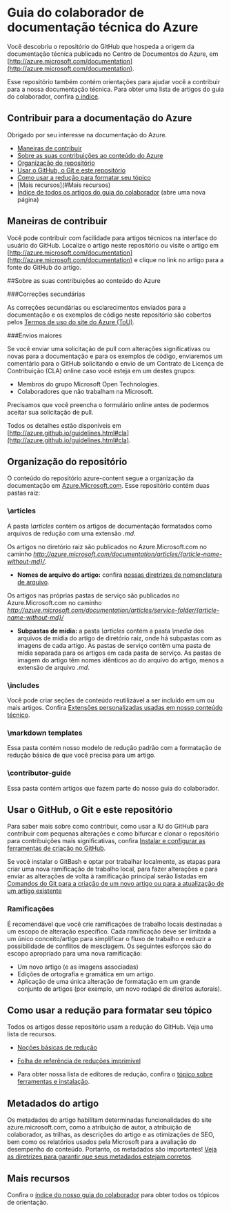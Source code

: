 # Guia do colaborador de documentação técnica do Azure

Você descobriu o repositório do GitHub que hospeda a origem da documentação técnica publicada no Centro de Documentos do Azure, em [http://azure.microsoft.com/documentation](http://azure.microsoft.com/documentation).

Esse repositório também contém orientações para ajudar você a contribuir para a nossa documentação técnica. Para obter uma lista de artigos do guia do colaborador, confira [o índice](https://github.com/Azure/azure-content/blob/master/contributor-guide/contributor-guide-index.md).

## Contribuir para a documentação do Azure

Obrigado por seu interesse na documentação do Azure.

* [Maneiras de contribuir](#ways-to-contribute)
* [Sobre as suas contribuições ao conteúdo do Azure](#about-your-contributions-to-azure-content)
* [Organização do repositório](#repository-organization)
* [Usar o GitHub, o Git e este repositório](#use-github-git-and-this-repository)
* [Como usar a redução para formatar seu tópico](#how-to-use-markdown-to-format-your-topic)
* [Mais recursos](#Mais recursos)
* [Índice de todos os artigos do guia do colaborador](https://github.com/Azure/azure-content/blob/master/contributor-guide/contributor-guide-index.md) (abre uma nova página)

## Maneiras de contribuir

Você pode contribuir com facilidade para artigos técnicos na interface do usuário do GitHub. Localize o artigo neste repositório ou visite o artigo em [http://azure.microsoft.com/documentation](http://azure.microsoft.com/documentation) e clique no link no artigo para a fonte do GitHub do artigo.

##Sobre as suas contribuições ao conteúdo do Azure

###Correções secundárias

As correções secundárias ou esclarecimentos enviados para a documentação e os exemplos de código neste repositório são cobertos pelos [Termos de uso do site do Azure (ToU)](http://azure.microsoft.com/support/legal/website-terms-of-use/).


###Envios maiores

Se você enviar uma solicitação de pull com alterações significativas ou novas para a documentação e para os exemplos de código, enviaremos um comentário para o GitHub solicitando o envio de um Contrato de Licença de Contribuição (CLA) online caso você esteja em um destes grupos:

* Membros do grupo Microsoft Open Technologies.
* Colaboradores que não trabalham na Microsoft.

Precisamos que você preencha o formulário online antes de podermos aceitar sua solicitação de pull.

Todos os detalhes estão disponíveis em [http://azure.github.io/guidelines.html#cla](http://azure.github.io/guidelines.html#cla).

## Organização do repositório

O conteúdo do repositório azure-content segue a organização da documentação em [Azure.Microsoft.com](http://azure.microsoft.com). Esse repositório contém duas pastas raiz:

### \articles

A pasta *\articles* contém os artigos de documentação formatados como arquivos de redução com uma extensão *.md*.

Os artigos no diretório raiz são publicados no Azure.Microsoft.com no caminho *http://azure.microsoft.com/documentation/articles/{article-name-without-md}/*.

* **Nomes de arquivo do artigo:** confira [nossas diretrizes de nomenclatura de arquivo](https://github.com/Azure/azure-content/blob/master/contributor-guide/file-names-and-locations.md).

Os artigos nas próprias pastas de serviço são publicados no Azure.Microsoft.com no caminho 
*http://azure.microsoft.com/documentation/articles/service-folder/{article-name-without-md}/*

* **Subpastas de mídia:** a pasta *\articles* contém a pasta *\media* dos arquivos de mídia do artigo de diretório raiz, onde há subpastas com as imagens de cada artigo. As pastas de serviço contêm uma pasta de mídia separada para os artigos em cada pasta de serviço. As pastas de imagem do artigo têm nomes idênticos ao do arquivo do artigo, menos a extensão de arquivo *.md*.

### \includes

Você pode criar seções de conteúdo reutilizável a ser incluído em um ou mais artigos. Confira [Extensões personalizadas usadas em nosso conteúdo técnico](https://github.com/Azure/azure-content/blob/master/contributor-guide/custom-markdown-extensions.md).

### \markdown templates

Essa pasta contém nosso modelo de redução padrão com a formatação de redução básica de que você precisa para um artigo.

### \contributor-guide

Essa pasta contém artigos que fazem parte do nosso guia do colaborador.

## Usar o GitHub, o Git e este repositório

Para saber mais sobre como contribuir, como usar a IU do GitHub para contribuir com pequenas alterações e como bifurcar e clonar o repositório para contribuições mais significativas, confira [Instalar e configurar as ferramentas de criação no GitHub](https://github.com/Azure/azure-content/blob/master/contributor-guide/tools-and-setup.md).

Se você instalar o GitBash e optar por trabalhar localmente, as etapas para criar uma nova ramificação de trabalho local, para fazer alterações e para enviar as alterações de volta à ramificação principal serão listadas em [Comandos do Git para a criação de um novo artigo ou para a atualização de um artigo existente](https://github.com/Azure/azure-content/blob/master/contributor-guide/git-commands-for-master.md)

### Ramificações

É recomendável que você crie ramificações de trabalho locais destinadas a um escopo de alteração específico. Cada ramificação deve ser limitada a um único conceito/artigo para simplificar o fluxo de trabalho e reduzir a possibilidade de conflitos de mesclagem. Os seguintes esforços são do escopo apropriado para uma nova ramificação:

* Um novo artigo (e as imagens associadas)
* Edições de ortografia e gramática em um artigo.
* Aplicação de uma única alteração de formatação em um grande conjunto de artigos (por exemplo, um novo rodapé de direitos autorais).

## Como usar a redução para formatar seu tópico

Todos os artigos desse repositório usam a redução do GitHub. Veja uma lista de recursos.

- [Noções básicas de redução](https://help.github.com/articles/markdown-basics/)

- [Folha de referência de reduções imprimível](https://github.com/Azure/azure-content/blob/master/contributor-guide/media/documents/markdown-cheatsheet.pdf?raw=true)

- Para obter nossa lista de editores de redução, confira o [tópico sobre ferramentas e instalação](https://github.com/Azure/azure-content/blob/master/contributor-guide/tools-and-setup.md#install-a-markdown-editor).

## Metadados do artigo

Os metadados do artigo habilitam determinadas funcionalidades do site azure.microsoft.com, como a atribuição de autor, a atribuição de colaborador, as trilhas, as descrições do artigo e as otimizações de SEO, bem como os relatórios usados pela Microsoft para a avaliação do desempenho do conteúdo. Portanto, os metadados são importantes! [Veja as diretrizes para garantir que seus metadados estejam corretos](https://github.com/Azure/azure-content/blob/master/contributor-guide/article-metadata.md).

## Mais recursos

Confira o [índice do nosso guia do colaborador](https://github.com/Azure/azure-content/blob/master/contributor-guide/contributor-guide-index.md) para obter todos os tópicos de orientação.

<!---HONumber=AcomDC_0307_2016-->